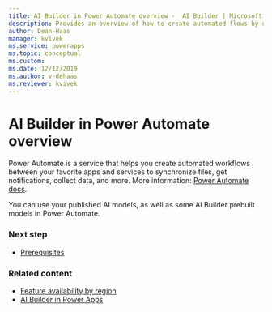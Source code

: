 ```yaml
---
title: AI Builder in Power Automate overview -  AI Builder | Microsoft Docs
description: Provides an overview of how to create automated flows by using AI Builder in Power Automate.
author: Dean-Haas
manager: kvivek
ms.service: powerapps
ms.topic: conceptual
ms.custom: 
ms.date: 12/12/2019
ms.author: v-dehaas
ms.reviewer: kvivek
---
```


# AI Builder in Power Automate overview

Power Automate is a service that helps you create automated workflows between your favorite apps and services to synchronize files, get notifications, collect data, and more. More information: [Power Automate docs](https://docs.microsoft.com/power-automate). 

You can use your published AI models, as well as some AI Builder prebuilt models in Power Automate.

### Next step

- [Prerequisites](use-in-flow-prereq.md)

### Related content

- [Feature availability by region](availability-region.md)
- [AI Builder in Power Apps](use-in-powerapps-overview.md)
